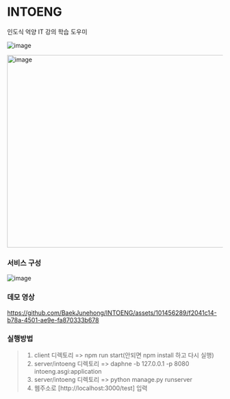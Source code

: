 # INTOENG  
인도식 억양 IT 강의 학습 도우미

![image](https://github.com/BaekJunehong/INTOENG/assets/101456289/a3d42e7d-4ee6-4978-9e80-eaa794b365d5)

<img src="https://github.com/BaekJunehong/INTOENG/assets/101456289/a3d42e7d-4ee6-4978-9e80-eaa794b365d5" alt="image" width="800" height="450">

### 서비스 구성  

![image](https://github.com/BaekJunehong/INTOENG/assets/101456289/20284e2c-a804-4b1a-8024-7745c9a078a1)

### 데모 영상  

https://github.com/BaekJunehong/INTOENG/assets/101456289/f2041c14-b78a-4501-ae9e-fa870333b678

### 실행방법  

> 1. client 디렉토리 => npm run start(안되면 npm install 하고 다시 실행)
> 2. server/intoeng 디렉토리 => daphne -b 127.0.0.1 -p 8080 intoeng.asgi:application
> 3. server/intoeng 디렉토리 => python manage.py runserver
> 4. 웹주소로 [http://localhost:3000/test] 입력
